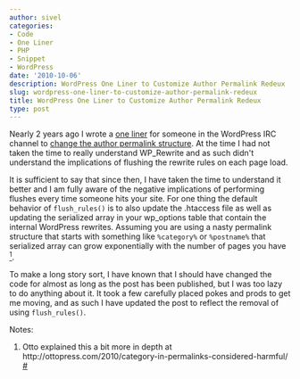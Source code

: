 ```yaml
---
author: sivel
categories:
- Code
- One Liner
- PHP
- Snippet
- WordPress
date: '2010-10-06'
description: WordPress One Liner to Customize Author Permalink Redeux
slug: wordpress-one-liner-to-customize-author-permalink-redeux
title: WordPress One Liner to Customize Author Permalink Redeux
type: post
---
```


Nearly 2 years ago I wrote a [one liner][1] for someone in the WordPress IRC channel to [change the author permalink structure][2]. At the time I had not taken the time to really understand WP_Rewrite and as such didn't understand the implications of flushing the rewrite rules on each page load.

It is sufficient to say that since then, I have taken the time to understand it better and I am fully aware of the negative implications of performing flushes every time someone hits your site. For one thing the default behavior of `flush_rules()` is to also update the .htaccess file as well as updating the serialized array in your wp_options table that contain the internal WordPress rewrites. Assuming you are using a nasty permalink structure that starts with something like `%category%` or `%postname%` that serialized array can grow exponentially with the number of pages you have <a class="simple-footnote" title="Otto explained this a bit more in depth at http://ottopress.com/2010/category-in-permalinks-considered-harmful/" id="return-note-990-1" href="#note-990-1"><sup>1</sup></a>.

To make a long story sort, I have known that I should have changed the code for almost as long as the post has been published, but I was too lazy to do anything about it. It took a few carefully placed pokes and prods to get me moving, and as such I have updated the post to reflect the removal of using `flush_rules()`.

<div class="simple-footnotes">
  <p class="notes">
    Notes:
  </p>
  
  <ol>
    <li id="note-990-1">
      Otto explained this a bit more in depth at http://ottopress.com/2010/category-in-permalinks-considered-harmful/ <a href="#return-note-990-1">#</a>
    </li>
  </ol>
</div>

 [1]: http://sivel.net/category/code/one-liner/
 [2]: http://sivel.net/2008/12/author-permalink-one-liner/
